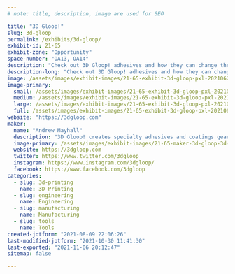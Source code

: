 ```yaml
---
# note: title, description, image are used for SEO

title: "3D Gloop!"
slug: 3d-gloop
permalink: /exhibits/3d-gloop/
exhibit-id: 21-65
exhibit-zone: "Opportunity"
space-number: "OA13, OA14"
description: "Check out 3D Gloop! adhesives and how they can change the way you 3D print & build!"
description-long: "Check out 3D Gloop! adhesives and how they can change the way you 3D print & build!"
image: /assets/images/exhibit-images/21-65-exhibit-3d-gloop-pxl-20210625-190443015-large.jpg
image-primary: 
  small: /assets/images/exhibit-images/21-65-exhibit-3d-gloop-pxl-20210625-190443015-small.jpg
  medium: /assets/images/exhibit-images/21-65-exhibit-3d-gloop-pxl-20210625-190443015-medium.jpg
  large: /assets/images/exhibit-images/21-65-exhibit-3d-gloop-pxl-20210625-190443015-large.jpg
  full: /assets/images/exhibit-images/21-65-exhibit-3d-gloop-pxl-20210625-190443015-full.jpg
website: "https://3dgloop.com"
maker: 
  name: "Andrew Mayhall"
  description: "3D Gloop! creates specialty adhesives and coatings geared specifically for hobbyist 3D printing enthusiasts Gloop! is a uniquely formulated adhesive compound to help end warping on ABS,PLA, & PETG prints, it can be used to glue 3D prints together stronger than any other glue on the market, and lastly, it can even be used to smooth out the layer lines in 3D prints. "
  image-primary: /assets/images/exhibit-images/21-65-maker-3d-gloop-3d-gloop-color-logo-transparent-medium.png
  website: https://3dgloop.com
  twitter: https://www.twitter.com/3dgloop
  instagram: https://www.instagram.com/3dgloop/
  facebook: https://www.facebook.com/3dgloop
categories: 
  - slug: 3d-printing
    name: 3D Printing
  - slug: engineering
    name: Engineering
  - slug: manufacturing
    name: Manufacturing
  - slug: tools
    name: Tools
created-jotform: "2021-08-09 22:06:26"
last-modified-jotform: "2021-10-30 11:41:30"
last-exported: "2021-11-06 20:12:47"
sitemap: false

---
```

